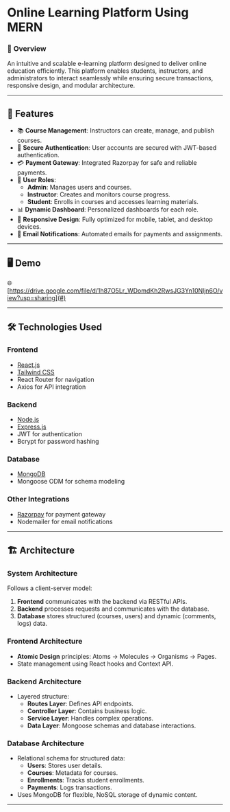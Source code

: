 # **Online Learning Platform Using MERN**

### 🚀 **Overview**
An intuitive and scalable e-learning platform designed to deliver online education efficiently. This platform enables students, instructors, and administrators to interact seamlessly while ensuring secure transactions, responsive design, and modular architecture.

---

## 🌟 **Features**
- 📚 **Course Management**: Instructors can create, manage, and publish courses.
- 🔐 **Secure Authentication**: User accounts are secured with JWT-based authentication.
- 💳 **Payment Gateway**: Integrated Razorpay for safe and reliable payments.
- 🎯 **User Roles**:
  - **Admin**: Manages users and courses.
  - **Instructor**: Creates and monitors course progress.
  - **Student**: Enrolls in courses and accesses learning materials.
- 📊 **Dynamic Dashboard**: Personalized dashboards for each role.
- 🔄 **Responsive Design**: Fully optimized for mobile, tablet, and desktop devices.
- 📩 **Email Notifications**: Automated emails for payments and assignments.

---

## 🖥️ **Demo**
🌐 [https://drive.google.com/file/d/1h87O5Lr_WDomdKh2RwsJG3Yn10Nljn6O/view?usp=sharing](#)  


---

## 🛠️ **Technologies Used**

### **Frontend**
- [React.js](https://reactjs.org/)
- [Tailwind CSS](https://tailwindcss.com/)
- React Router for navigation
- Axios for API integration

### **Backend**
- [Node.js](https://nodejs.org/)
- [Express.js](https://expressjs.com/)
- JWT for authentication
- Bcrypt for password hashing

### **Database**
- [MongoDB](https://www.mongodb.com/)
- Mongoose ODM for schema modeling

### **Other Integrations**
- [Razorpay](https://razorpay.com/) for payment gateway
- Nodemailer for email notifications

---

## 🏗️ **Architecture**

### **System Architecture**
Follows a client-server model:
1. **Frontend** communicates with the backend via RESTful APIs.
2. **Backend** processes requests and communicates with the database.
3. **Database** stores structured (courses, users) and dynamic (comments, logs) data.

### **Frontend Architecture**
- **Atomic Design** principles: Atoms → Molecules → Organisms → Pages.
- State management using React hooks and Context API.

### **Backend Architecture**
- Layered structure:
  - **Routes Layer**: Defines API endpoints.
  - **Controller Layer**: Contains business logic.
  - **Service Layer**: Handles complex operations.
  - **Data Layer**: Mongoose schemas and database interactions.

### **Database Architecture**
- Relational schema for structured data:
  - **Users**: Stores user details.
  - **Courses**: Metadata for courses.
  - **Enrollments**: Tracks student enrollments.
  - **Payments**: Logs transactions.
- Uses MongoDB for flexible, NoSQL storage of dynamic content.

---

